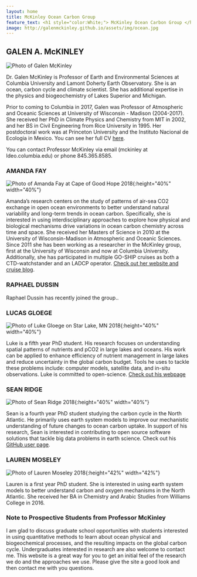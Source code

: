 ```yaml
---
layout: home
title: McKinley Ocean Carbon Group
feature_text: <h1 style="color:White;"> McKinley Ocean Carbon Group </h1>
image: http://galenmckinley.github.io/assets/img/ocean.jpg
---
```


## GALEN A. McKINLEY 

![Photo of Galen McKinley]({{site.baseurl}}/assets/img/headshot_GAMsmall.jpg)

Dr. Galen McKinley is Professor of Earth and Environmental Sciences at Columbia University and Lamont Doherty Earth Observatory. She is an ocean, carbon cycle and climate scientist.  She has additional expertise in the physics and biogeochemistry of Lakes Superior and Michigan. 

Prior to coming to Columbia in 2017, Galen was Professor of Atmospheric and Oceanic Sciences at University of Wisconsin - Madison (2004-2017). She received her PhD in Climate Physics and Chemistry from MIT in 2002, and her BS in Civil Engineering from Rice University in 1995. Her postdoctoral work was at Princeton University and the Instituto Nacional de Ecologia in Mexico. You can see her full CV [here]({{site.baseurl}}/assets/doc/McKinley-CV-ALL-external-Apr2018.pdf).

You can contact Professor McKinley via email (mckinley at ldeo.columbia.edu) or phone 845.365.8585. 

### AMANDA FAY

![Photo of Amanda Fay at Cape of Good Hope 2018]({{site.baseurl}}/assets/img/AmandaFay_CapeGoodHope_2018_crop_sm.jpg){:height="40%" width="40%"}  

Amanda’s research centers on the study of patterns of air-sea CO2 exchange in open ocean environments to better understand natural variability and long-term trends in ocean carbon. Specifically, she is interested in using interdisciplinary approaches to explore how physical and biological mechanisms drive variations in ocean carbon chemistry across time and space. She received her Masters of Science in 2010 at the University of Wisconsin-Madison in Atmospheric and Oceanic Sciences. Since 2011 she has been working as a researcher in the McKinley group, first at the University of Wisconsin and now at Columbia University. Additionally, she has participated in multiple GO-SHIP cruises as both a CTD-watchstander and an LADCP operator. 
 [Check out her website and cruise blog](https://fayamanda.weebly.com).

### RAPHAEL DUSSIN

Raphael Dussin has recently joined the group..

### LUCAS GLOEGE

![Photo of Luke Gloege on Star Lake, MN 2018]({{site.baseurl}}/assets/img/LukeGloege2018.jpg){:height="40%" width="40%"}  

Luke is a fifth year PhD student. His research focuses on understanding spatial patterns of nutrients and pCO2 in large lakes and oceans. His work can be applied to enhance efficiency of nutrient management in large lakes and reduce uncertainty in the global carbon budget. Tools he uses to tackle these problems include: computer models, satellite data, and in-situ observations. Luke is committed to open-science. [Check out his webpage](https://lgloege.github.io)


### SEAN RIDGE

![Photo of Sean Ridge 2018]({{site.baseurl}}/assets/img/SeanRidge2018.jpg){:height="40%" width="40%"}  

Sean is a fourth year PhD student studying the carbon cycle in the North Atlantic. He primarily uses earth system models to improve our mechanistic understanding of future changes to ocean carbon uptake. In support of his research, Sean is interested in contributing to open source software solutions that tackle big data problems in earth science. Check out his [GitHub user page](http://github.com/sridge).

### LAUREN MOSELEY 

![Photo of Lauren Moseley 2018]({{site.baseurl}}/assets/img/LaurenMoseley2018.jpg){:height="42%" width="42%"} 

Lauren is a first year PhD student. She is interested in using earth system models to better understand carbon and oxygen mechanisms in the North Atlantic. She received her BA in Chemistry and Arabic Studies from Williams College in 2016. 

### Note to Prospective Students from Professor McKinley

I am glad to discuss graduate school opportunities with students interested in using quantitative methods to learn about ocean physical and biogeochemical processes, and the resulting impacts on the global carbon cycle. Undergraduates interested in research are also welcome to contact me. This website is a great way for you to get an initial feel of the research we do and the approaches we use. Please give the site a good look and then contact me with you questions.


